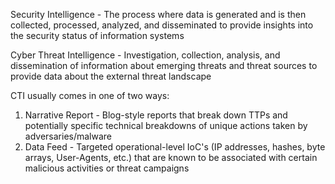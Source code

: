 Security Intelligence - The process where data is generated and is then collected, processed, analyzed, and disseminated to provide insights into the security status of information systems

Cyber Threat Intelligence - Investigation, collection, analysis, and dissemination of information about emerging threats and threat sources to provide data about the external threat landscape

CTI usually comes in one of two ways:

1. Narrative Report - Blog-style reports that break down TTPs and potentially specific technical breakdowns of unique actions taken by adversaries/malware
2. Data Feed - Targeted operational-level IoC's (IP addresses, hashes, byte arrays, User-Agents, etc.) that are known to be associated with certain malicious activities or threat campaigns

